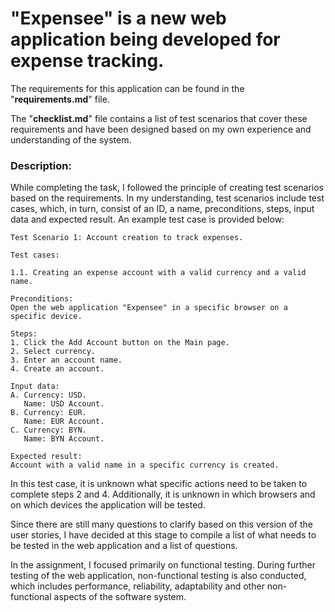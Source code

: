 # "Expensee" is a new web application being developed for expense tracking. 

The requirements for this application can be found in the "__requirements.md__" file. 

The "__checklist.md__" file contains a list of test scenarios that cover these requirements and have been designed based on my own experience and understanding of the system.


### Description:
While completing the task, I followed the principle of creating test scenarios based on the requirements. In my understanding, test scenarios include test cases, which, in turn, consist of an ID, a name, preconditions, steps, input data and expected result. An example test case is provided below:

```
Test Scenario 1: Account creation to track expenses.

Test cases:

1.1. Creating an expense account with a valid currency and a valid name.

Preconditions:
Open the web application "Expensee" in a specific browser on a specific device.

Steps:
1. Click the Add Account button on the Main page.
2. Select currency.
3. Enter an account name.
4. Create an account.

Input data:
A. Currency: USD.
   Name: USD Account.
B. Currency: EUR.
   Name: EUR Account.
C. Currency: BYN.
   Name: BYN Account.

Expected result:
Account with a valid name in a specific currency is created.
```

In this test case, it is unknown what specific actions need to be taken to complete steps 2 and 4. Additionally, it is unknown in which browsers and on which devices the application will be tested.

Since there are still many questions to clarify based on this version of the user stories, I have decided at this stage to compile a list of what needs to be tested in the web application and a list of questions.

In the assignment, I focused primarily on functional testing. During further testing of the web application, non-functional testing is also conducted, which includes performance, reliability, adaptability and other non-functional aspects of the software system.
